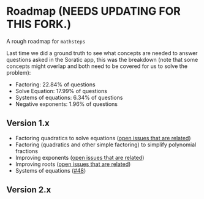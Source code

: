 # Roadmap (NEEDS UPDATING FOR THIS FORK.)

A rough roadmap for `mathsteps`

Last time we did a ground truth to see what concepts are needed to answer
questions asked in the Soratic app, this was the breakdown (note that some
concepts might overlap and both need to be covered for us to solve the problem):

- Factoring: 22.84% of questions
- Solve Equation: 17.99% of questions
- Systems of equations: 6.34% of questions
- Negative exponents: 1.96% of questions

## Version 1.x

- Factoring quadratics to solve equations ([open issues that are
  related](https://github.com/socraticorg/mathsteps/issues?utf8=%E2%9C%93&q=is%3Aopen%20equation))
- Factoring (quadratics and other simple factoring) to simplify polynomial
  fractions
- Improving exponents ([open issues that are
  related](https://github.com/socraticorg/mathsteps/issues?q=is%3Aissue+is%3Aopen+exponents+label%3Aexponents))
- Improving roots ([open issues that are
  related](https://github.com/socraticorg/mathsteps/issues?utf8=%E2%9C%93&q=is%3Aissue%20is%3Aopen%20label%3Aroots%20))
- Systems of equations ([#48](https://github.com/socraticorg/mathsteps/issues/48))

## Version 2.x
